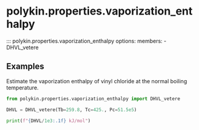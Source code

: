 # polykin.properties.vaporization_enthalpy

::: polykin.properties.vaporization_enthalpy
    options:
        members:
            - DHVL_vetere

## Examples

Estimate the vaporization enthalpy of vinyl chloride at the normal boiling temperature.

```python exec="on" source="material-block"
from polykin.properties.vaporization_enthalpy import DHVL_vetere

DHVL = DHVL_vetere(Tb=259.8, Tc=425., Pc=51.5e5)

print(f"{DHVL/1e3:.1f} kJ/mol")
```
